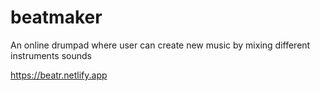 # beatmaker

An online drumpad where user can create new music by mixing different instruments sounds

https://beatr.netlify.app

